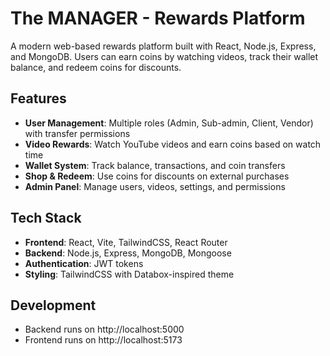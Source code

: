 # The MANAGER - Rewards Platform

A modern web-based rewards platform built with React, Node.js, Express, and MongoDB. Users can earn coins by watching videos, track their wallet balance, and redeem coins for discounts.

## Features

- **User Management**: Multiple roles (Admin, Sub-admin, Client, Vendor) with transfer permissions
- **Video Rewards**: Watch YouTube videos and earn coins based on watch time
- **Wallet System**: Track balance, transactions, and coin transfers
- **Shop & Redeem**: Use coins for discounts on external purchases
- **Admin Panel**: Manage users, videos, settings, and permissions

## Tech Stack

- **Frontend**: React, Vite, TailwindCSS, React Router
- **Backend**: Node.js, Express, MongoDB, Mongoose
- **Authentication**: JWT tokens
- **Styling**: TailwindCSS with Databox-inspired theme


## Development

- Backend runs on http://localhost:5000
- Frontend runs on http://localhost:5173



